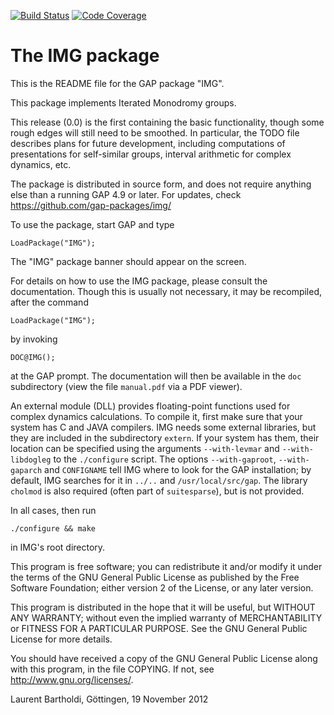 [![Build Status](https://travis-ci.org/gap-packages/img.svg?branch=master)](https://travis-ci.org/gap-packages/img)
[![Code Coverage](https://codecov.io/github/gap-packages/img/coverage.svg?branch=master&token=)](https://codecov.io/gh/gap-packages/img)

# The IMG package

This is the README file for the GAP package "IMG".

This package implements Iterated Monodromy groups.

This release (0.0) is the first containing the basic functionality,
though some rough edges will still need to be smoothed. In particular,
the TODO file describes plans for future development, including
computations of presentations for self-similar groups, interval
arithmetic for complex dynamics, etc.

The package is distributed in source form, and does not require
anything else than a running GAP 4.9 or later. For updates, check
<https://github.com/gap-packages/img/>

To use the package, start GAP and type

    LoadPackage("IMG");

The "IMG" package banner should appear on the screen.

For details on how to use the IMG package, please consult the 
documentation. Though this is usually not necessary, it may be
recompiled, after the command

    LoadPackage("IMG");
    
by invoking

    DOC@IMG();

at the GAP prompt. The documentation will then be available in the
`doc` subdirectory (view the file `manual.pdf` via a PDF viewer).

An external module (DLL) provides floating-point functions used for
complex dynamics calculations. To compile it, first make sure that
your system has C and JAVA compilers. IMG needs some external
libraries, but they are included in the subdirectory `extern`.
If your system has them, their location can be specified using the
arguments `--with-levmar` and `--with-libdogleg` to the `./configure`
script. The options `--with-gaproot`, `--with-gaparch` and
`CONFIGNAME` tell IMG where to look for the GAP installation; by 
default, IMG searches for it in `../..` and `/usr/local/src/gap`.
The library `cholmod` is also required (often part of `suitesparse`),
but is not provided.

In all cases, then run

    ./configure && make
    
in IMG's root directory.

This program is free software; you can redistribute it and/or modify
it under the terms of the GNU General Public License as published by
the Free Software Foundation; either version 2 of the License, or any
later version.

This program is distributed in the hope that it will be useful, but
WITHOUT ANY WARRANTY; without even the implied warranty of
MERCHANTABILITY or FITNESS FOR A PARTICULAR PURPOSE.  See the GNU
General Public License for more details.

You should have received a copy of the GNU General Public License
along with this program, in the file COPYING.  If not, see
<http://www.gnu.org/licenses/>.

  Laurent Bartholdi, Göttingen, 19 November 2012
